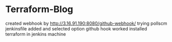 # Terraform-Blog
created webhook by http://3.16.91.190:8080/github-webhook/
trying pollscm
jenkinsfile added and selected option github hook worked
installed terraform in jenkins machine 
